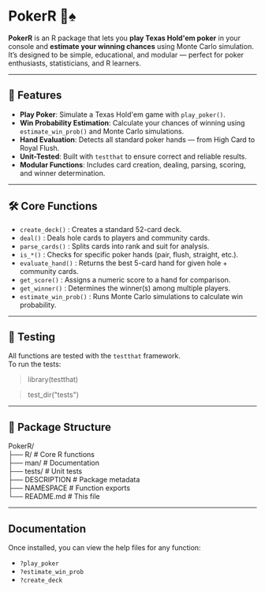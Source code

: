 # PokerR 🎲♠️

**PokerR** is an R package that lets you **play Texas Hold'em poker** in your console and **estimate your winning chances** using Monte Carlo simulation.  
It’s designed to be simple, educational, and modular — perfect for poker enthusiasts, statisticians, and R learners.

---

## 📌 Features
- **Play Poker**: Simulate a Texas Hold'em game with `play_poker()`.
- **Win Probability Estimation**: Calculate your chances of winning using `estimate_win_prob()` and Monte Carlo simulations.
- **Hand Evaluation**: Detects all standard poker hands — from High Card to Royal Flush.
- **Unit-Tested**: Built with `testthat` to ensure correct and reliable results.
- **Modular Functions**: Includes card creation, dealing, parsing, scoring, and winner determination.

---

## 🛠 Core Functions
- `create_deck()` : Creates a standard 52-card deck.
- `deal()` : Deals hole cards to players and community cards.
- `parse_cards()` : Splits cards into rank and suit for analysis.
- `is_*()` : Checks for specific poker hands (pair, flush, straight, etc.).
- `evaluate_hand()` : Returns the best 5-card hand for given hole + community cards.
- `get_score()` : Assigns a numeric score to a hand for comparison.
- `get_winner()` : Determines the winner(s) among multiple players.
- `estimate_win_prob()` : Runs Monte Carlo simulations to calculate win probability.

---

## 🧪 Testing
All functions are tested with the `testthat` framework.
<br>
To run the tests:
> library(testthat)

> test_dir("tests")

---

## 📂 Package Structure
PokerR/
<br>
├── R/                  # Core R functions
<br>
├── man/                # Documentation
<br>
├── tests/              # Unit tests
<br>
├── DESCRIPTION         # Package metadata
<br>
├── NAMESPACE           # Function exports
<br>
└── README.md           # This file

---

## Documentation
Once installed, you can view the help files for any function:
- `?play_poker`
- `?estimate_win_prob`
- `?create_deck`

